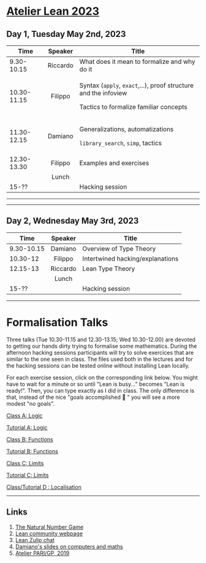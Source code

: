 # [Atelier Lean 2023](http://www.rnta.eu/7MSRNTA/index.html)

## Day 1, Tuesday May 2nd, 2023

| Time        | Speaker  | Title |
| -           | :-:      | - |
| 9.30-10.15  | Riccardo | What does it mean to formalize and why do it |
| 10.30-11.15 | Filippo  | <p>Syntax (`apply`, `exact`,...), proof structure and the infoview</p><p>Tactics to formalize familiar concepts</p> |
| 11.30-12.15 | Damiano  | <p>Generalizations, automatizations</p><p>`library_search`, `simp`, tactics</p> |
| 12.30-13.30 | Filippo  | Examples and exercises |
|             | Lunch    |
| 15-??       |          | Hacking session |

---

---

## Day 2, Wednesday May 3rd, 2023

| Time        | Speaker  | Title |
| -           | :-:      | - |
| 9.30-10.15  | Damiano  | Overview of Type Theory |
| 10.30-12    | Filippo  | Intertwined hacking/explanations |
| 12.15-13    | Riccardo | Lean Type Theory |
|             | Lunch    |
| 15-??       |          | Hacking session |

---
# Formalisation Talks

Three talks (Tue 10.30-11.15 and 12.30-13.15; Wed 10.30-12.00) are devoted to getting our hands dirty trying to formalise some mathematics. During the afternoon hacking sessions participants will try to solve exercices that are similar to the one seen in class. The files used both in the lectures and for the hacking sessions can be tested online without installing Lean locally.

For each exercise session, click on the corresponding link below. You might have to wait for a minute or so until "Lean is busy..." becomes "Lean is ready!". Then, you can type exactly as I did in class. The only difference is that, instead of the nice "goals accomplished :tada: " you will see a more modest "no goals".

[Class A: Logic](https://leanprover-community.github.io/lean-web-editor/#url=https%3A%2F%2Fraw.githubusercontent.com%2Ffaenuccio%2FMay22_Vilnius%2Fmaster%2Fsrc%2FA_Logic%2FCourse.lean)

[Tutorial A: Logic](https://leanprover-community.github.io/lean-web-editor/#url=https%3A%2F%2Fraw.githubusercontent.com%2Ffaenuccio%2FMay22_Vilnius%2Fmaster%2Fsrc%2FA_Logic%2FExercices.lean)

[Class B: Functions](https://leanprover-community.github.io/lean-web-editor/#url=https%3A%2F%2Fraw.githubusercontent.com%2Ffaenuccio%2FMay22_Vilnius%2Fmaster%2Fsrc%2FB_Functions%2FCourse.lean)

[Tutorial B: Functions](https://leanprover-community.github.io/lean-web-editor/#url=https%3A%2F%2Fraw.githubusercontent.com%2Ffaenuccio%2FMay22_Vilnius%2Fmaster%2Fsrc%2FB_Functions%2FExercices.lean)

[Class C: Limits](https://leanprover-community.github.io/lean-web-editor/#url=https%3A%2F%2Fraw.githubusercontent.com%2Ffaenuccio%2FMay22_Vilnius%2Fmaster%2Fsrc%2FC_Limits%2FCourse.lean)

[Tutorial C: Limits](https://leanprover-community.github.io/lean-web-editor/#url=https%3A%2F%2Fraw.githubusercontent.com%2Ffaenuccio%2FMay22_Vilnius%2Fmaster%2Fsrc%2FC_Limits%2FExercices.lean)

[Class/Tutorial D : Localisation](https://leanprover-community.github.io/lean-web-editor/#url=https%3A%2F%2Fraw.githubusercontent.com%2Ffaenuccio%2FPhD_Bertrand%2Fmaster%2Fsrc%2FExercices%2FE_localisation.lean%3Ftoken%3DGHSAT0AAAAAAB7KHN5R27JELYYYW5JXTZRIZBVKJ4A)

---

## Links

1. [The Natural Number Game](https://www.ma.imperial.ac.uk/~buzzard/xena/natural_number_game/)
1. [Lean community webpage](https://leanprover-community.github.io/)
1. [Lean Zulip chat](https://leanprover.zulipchat.com/)
1. [Damiano's slides on computers and maths](http://homepages.warwick.ac.uk/~maskal/slides/2020_ToM_Testa.pdf)
1. [Atelier PARI/GP, 2019](https://pari.math.u-bordeaux.fr/Events/PARI2019b/)
